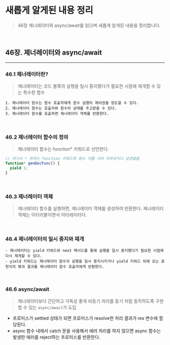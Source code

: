 # 새롭게 알게된 내용 정리

> 46장 제너레이터와 async/await를 읽으며 새롭게 알게된 내용을 정리합니다.

<br>

## 46장. 제너레이터와 async/await

<hr>

### 46.1 제너레이터란?

> 제너레이터는 코드 블록의 실행을 일시 중지했다가 필요한 시점에 재개할 수 있는 특수한 함수

```
1. 제너레이터 함수는 함수 호출자에게 함수 실행의 제어권을 양도할 수 있다.
2. 제너레이터 함수는 호출자와 함수의 상태를 주고받을 수 있다.
3. 제너레이터 함수를 호출하면 제너레이터 객체를 반환한다.
```

<br>

### 46.2 제너레이터 함수의 정의

> 제너레이터 함수는 function\* 키워드로 선언한다.

```js
// 여기서 * 위치는 function 키워드와 함수 이름 사이 아무곳이나 상관없음
function* genDecFunc() {
  yield 1;
}
```

<br>

### 46.3 제너레이터 객체

> 제너레이터 함수를 실행하면, 제너레이터 객체를 생성하여 반환한다. 제너레이터 객체는 이터러블이면서 이터레이터다.

<br>

### 46.4 제너레이터의 일시 중지와 재개

```
- 제너레이터는 yield 키워드와 next 메서드를 통해 실행을 일시 중지했다가 필요한 시점에 다시 재개할 수 있다.
- yield 키워드는 제너레이터 함수의 실행을 일시 중지시키거나 yield 키워드 뒤에 오는 표현식의 평과 결과를 제너레이터 함수 호출자에게 반환한다.
```

<br>

### 46.6 async/await

> 제너레이터보다 간단하고 가독성 좋게 비동기 처리를 동기 처럼 동작하도록 구현할 수 있는 `async/await`가 도입

- 프로미스가 settled 상태가 되면 프로미스가 resolve한 처리 결과가 res 변수에 할당된다.
- async 함수 내에서 catch 문을 사용해서 에러 처리를 하지 않으면 async 함수는 발생한 에러를 reject하는 프로미스를 반환한다.
